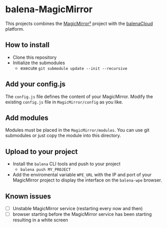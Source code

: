 # balena-MagicMirror
This projects combines the [MagicMirror²](https://github.com/MichMich/MagicMirror) project with the [balenaCloud](balena-cloud.com) platform.

## How to install
+ Clone this repository
+ Initialize the submodules
    + execute `git submodule update --init --recursive`
    
## Add your config.js
The `config.js` file defines the content of your MagicMirror. Modify the existing `config.js` file in `MagicMirror/config` as you like.

## Add modules
Modules must be placed in the `MagicMirror/modules`. You can use git submodules or just copy the module into this directory. 

## Upload to your project
+ Install the `balena` CLI tools and push to your project
    + `balena push MY_PROJECT`
+ Add the enviromental variable `WPE_URL` with the IP and port of your MagicMirror project to display the interface on the `balena-wpe` browser.

## Known issues
- [ ] Unstable MagicMirror service (restarting every now and then)
- [ ] browser starting before the MagicMirror service has been starting resulting in a white screen 